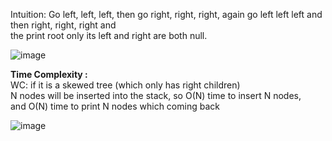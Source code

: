 Intuition: Go left, left, left, then go right, right, right, again go left left left and then right, right, right and     
the print root only its left and right are both null.     
     
![image](https://github.com/user-attachments/assets/9db3d432-8ede-4ef2-ad98-0bf0fb271c81)   

**Time Complexity :**    
WC: if it is a skewed tree (which only has right children)     
N nodes will be inserted into the stack, so O(N) time to insert N nodes,   
and O(N) time to print N nodes which coming back    
     
![image](https://github.com/user-attachments/assets/711728af-4753-4d1c-b2a7-e8d6c74e873c)

   
